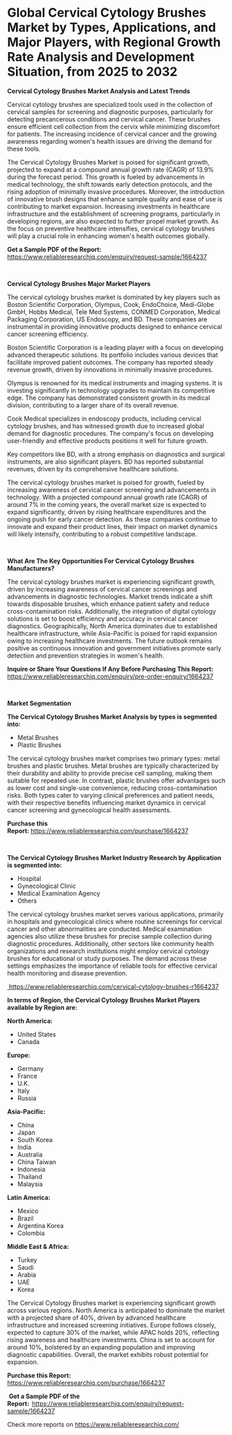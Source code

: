 <p><h1>Global Cervical Cytology Brushes Market by Types, Applications, and Major Players, with Regional Growth Rate Analysis and Development Situation, from 2025 to 2032</h1></p><p><strong>Cervical Cytology Brushes Market Analysis and Latest Trends</strong></p>
<p><p>Cervical cytology brushes are specialized tools used in the collection of cervical samples for screening and diagnostic purposes, particularly for detecting precancerous conditions and cervical cancer. These brushes ensure efficient cell collection from the cervix while minimizing discomfort for patients. The increasing incidence of cervical cancer and the growing awareness regarding women's health issues are driving the demand for these tools.</p><p>The Cervical Cytology Brushes Market is poised for significant growth, projected to expand at a compound annual growth rate (CAGR) of 13.9% during the forecast period. This growth is fueled by advancements in medical technology, the shift towards early detection protocols, and the rising adoption of minimally invasive procedures. Moreover, the introduction of innovative brush designs that enhance sample quality and ease of use is contributing to market expansion. Increasing investments in healthcare infrastructure and the establishment of screening programs, particularly in developing regions, are also expected to further propel market growth. As the focus on preventive healthcare intensifies, cervical cytology brushes will play a crucial role in enhancing women's health outcomes globally.</p></p>
<p><strong>Get a Sample PDF of the Report:&nbsp;</strong> <a href="https://www.reliableresearchiq.com/enquiry/request-sample/1664237?utm_campaign=3171&utm_medium=2&utm_source=Github&utm_content=ia&utm_term=23032025&utm_id=cervical-cytology-brushes">https://www.reliableresearchiq.com/enquiry/request-sample/1664237</a></p>
<p>&nbsp;</p>
<p><strong>Cervical Cytology Brushes Major Market Players</strong></p>
<p><p>The cervical cytology brushes market is dominated by key players such as Boston Scientific Corporation, Olympus, Cook, EndoChoice, Medi-Globe GmbH, Hobbs Medical, Tele Med Systems, CONMED Corporation, Medical Packaging Corporation, US Endoscopy, and BD. These companies are instrumental in providing innovative products designed to enhance cervical cancer screening efficiency.</p><p>Boston Scientific Corporation is a leading player with a focus on developing advanced therapeutic solutions. Its portfolio includes various devices that facilitate improved patient outcomes. The company has reported steady revenue growth, driven by innovations in minimally invasive procedures.</p><p>Olympus is renowned for its medical instruments and imaging systems. It is investing significantly in technology upgrades to maintain its competitive edge. The company has demonstrated consistent growth in its medical division, contributing to a larger share of its overall revenue.</p><p>Cook Medical specializes in endoscopy products, including cervical cytology brushes, and has witnessed growth due to increased global demand for diagnostic procedures. The company's focus on developing user-friendly and effective products positions it well for future growth.</p><p>Key competitors like BD, with a strong emphasis on diagnostics and surgical instruments, are also significant players. BD has reported substantial revenues, driven by its comprehensive healthcare solutions.</p><p>The cervical cytology brushes market is poised for growth, fueled by increasing awareness of cervical cancer screening and advancements in technology. With a projected compound annual growth rate (CAGR) of around 7% in the coming years, the overall market size is expected to expand significantly, driven by rising healthcare expenditures and the ongoing push for early cancer detection. As these companies continue to innovate and expand their product lines, their impact on market dynamics will likely intensify, contributing to a robust competitive landscape.</p></p>
<p>&nbsp;</p>
<p><strong>What Are The Key Opportunities For Cervical Cytology Brushes Manufacturers?</strong></p>
<p><p>The cervical cytology brushes market is experiencing significant growth, driven by increasing awareness of cervical cancer screenings and advancements in diagnostic technologies. Market trends indicate a shift towards disposable brushes, which enhance patient safety and reduce cross-contamination risks. Additionally, the integration of digital cytology solutions is set to boost efficiency and accuracy in cervical cancer diagnostics. Geographically, North America dominates due to established healthcare infrastructure, while Asia-Pacific is poised for rapid expansion owing to increasing healthcare investments. The future outlook remains positive as continuous innovation and government initiatives promote early detection and prevention strategies in women's health.</p></p>
<p><strong>Inquire or Share Your Questions If Any Before Purchasing This Report:</strong> <a href="https://www.reliableresearchiq.com/enquiry/pre-order-enquiry/1664237?utm_campaign=3171&utm_medium=2&utm_source=Github&utm_content=ia&utm_term=23032025&utm_id=cervical-cytology-brushes">https://www.reliableresearchiq.com/enquiry/pre-order-enquiry/1664237</a></p>
<p>&nbsp;</p>
<p><strong>Market Segmentation</strong></p>
<p><strong>The Cervical Cytology Brushes Market Analysis by types is segmented into:</strong></p>
<p><ul><li>Metal Brushes</li><li>Plastic Brushes</li></ul></p>
<p><p>The cervical cytology brushes market comprises two primary types: metal brushes and plastic brushes. Metal brushes are typically characterized by their durability and ability to provide precise cell sampling, making them suitable for repeated use. In contrast, plastic brushes offer advantages such as lower cost and single-use convenience, reducing cross-contamination risks. Both types cater to varying clinical preferences and patient needs, with their respective benefits influencing market dynamics in cervical cancer screening and gynecological health assessments.</p></p>
<p><strong>Purchase this Report:&nbsp;</strong><a href="https://www.reliableresearchiq.com/purchase/1664237?utm_campaign=3171&utm_medium=2&utm_source=Github&utm_content=ia&utm_term=23032025&utm_id=cervical-cytology-brushes">https://www.reliableresearchiq.com/purchase/1664237</a></p>
<p>&nbsp;</p>
<p><strong>The Cervical Cytology Brushes Market Industry Research by Application is segmented into:</strong></p>
<p><ul><li>Hospital</li><li>Gynecological Clinic</li><li>Medical Examination Agency</li><li>Others</li></ul></p>
<p><p>The cervical cytology brushes market serves various applications, primarily in hospitals and gynecological clinics where routine screenings for cervical cancer and other abnormalities are conducted. Medical examination agencies also utilize these brushes for precise sample collection during diagnostic procedures. Additionally, other sectors like community health organizations and research institutions might employ cervical cytology brushes for educational or study purposes. The demand across these settings emphasizes the importance of reliable tools for effective cervical health monitoring and disease prevention.</p></p>
<p><a href="https://www.reliableresearchiq.com/cervical-cytology-brushes-r1664237?utm_campaign=3171&utm_medium=2&utm_source=Github&utm_content=ia&utm_term=23032025&utm_id=cervical-cytology-brushes">&nbsp;https://www.reliableresearchiq.com/cervical-cytology-brushes-r1664237</a></p>
<p><strong>In terms of Region, the Cervical Cytology Brushes Market Players available by Region are:</strong></p>
<p>
    <p> <strong> North America: </strong>
        <ul>
            <li>United States</li>
            <li>Canada</li>
        </ul>
        </p> 
    <p> <strong> Europe: </strong>
        <ul>
            <li>Germany</li>
            <li>France</li>
            <li>U.K.</li>
            <li>Italy</li>
            <li>Russia</li>
        </ul>
        </p> 
    <p> <strong> Asia-Pacific: </strong>
        <ul>
            <li>China</li>
            <li>Japan</li>
            <li>South Korea</li>
            <li>India</li>
            <li>Australia</li>
            <li>China Taiwan</li>
            <li>Indonesia</li>
            <li>Thailand</li>
            <li>Malaysia</li>
        </ul>
        </p> 
    <p> <strong> Latin America: </strong>
        <ul>
            <li>Mexico</li>
            <li>Brazil</li>
            <li>Argentina Korea</li>
            <li>Colombia</li>
        </ul>
        </p> 
    <p> <strong> Middle East & Africa: </strong>
        <ul>
            <li>Turkey</li>
            <li>Saudi</li>
            <li>Arabia</li>
            <li>UAE</li>
            <li>Korea</li>
        </ul>
    </p>
    </p>
<p><p>The Cervical Cytology Brushes market is experiencing significant growth across various regions. North America is anticipated to dominate the market with a projected share of 40%, driven by advanced healthcare infrastructure and increased screening initiatives. Europe follows closely, expected to capture 30% of the market, while APAC holds 20%, reflecting rising awareness and healthcare investments. China is set to account for around 10%, bolstered by an expanding population and improving diagnostic capabilities. Overall, the market exhibits robust potential for expansion.</p></p>
<p><strong>Purchase this Report: </strong><a href="https://www.reliableresearchiq.com/purchase/1664237?utm_campaign=3171&utm_medium=2&utm_source=Github&utm_content=ia&utm_term=23032025&utm_id=cervical-cytology-brushes">https://www.reliableresearchiq.com/purchase/1664237</a></p>
<p>&nbsp;<strong>Get a Sample PDF of the Report:&nbsp;&nbsp;</strong><a href="https://www.reliableresearchiq.com/enquiry/request-sample/1664237?utm_campaign=3171&utm_medium=2&utm_source=Github&utm_content=ia&utm_term=23032025&utm_id=cervical-cytology-brushes">https://www.reliableresearchiq.com/enquiry/request-sample/1664237</a></p>
<p><strong></strong></p>
<p>Check more reports on <a href="https://www.reliableresearchiq.com/?utm_campaign=3171&utm_medium=2&utm_source=Github&utm_content=ia&utm_term=23032025&utm_id=cervical-cytology-brushes">https://www.reliableresearchiq.com/</a></p>